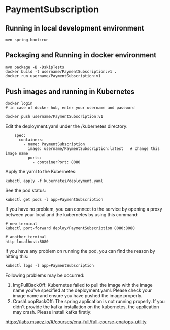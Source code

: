# PaymentSubscription

## Running in local development environment

```
mvn spring-boot:run
```

## Packaging and Running in docker environment

```
mvn package -B -DskipTests
docker build -t username/PaymentSubscription:v1 .
docker run username/PaymentSubscription:v1
```

## Push images and running in Kubernetes

```
docker login 
# in case of docker hub, enter your username and password

docker push username/PaymentSubscription:v1
```

Edit the deployment.yaml under the /kubernetes directory:
```
    spec:
      containers:
        - name: PaymentSubscription
          image: username/PaymentSubscription:latest   # change this image name
          ports:
            - containerPort: 8080

```

Apply the yaml to the Kubernetes:
```
kubectl apply -f kubernetes/deployment.yaml
```

See the pod status:
```
kubectl get pods -l app=PaymentSubscription
```

If you have no problem, you can connect to the service by opening a proxy between your local and the kubernetes by using this command:
```
# new terminal
kubectl port-forward deploy/PaymentSubscription 8080:8080

# another terminal
http localhost:8080
```

If you have any problem on running the pod, you can find the reason by hitting this:
```
kubectl logs -l app=PaymentSubscription
```

Following problems may be occurred:

1. ImgPullBackOff:  Kubernetes failed to pull the image with the image name you've specified at the deployment.yaml. Please check your image name and ensure you have pushed the image properly.
1. CrashLoopBackOff: The spring application is not running properly. If you didn't provide the kafka installation on the kubernetes, the application may crash. Please install kafka firstly:

https://labs.msaez.io/#/courses/cna-full/full-course-cna/ops-utility

